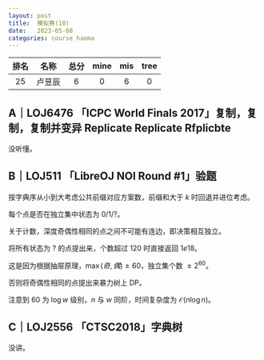 ```yaml
---
layout: post
title:  模拟赛(10)
date:   2023-05-08
categories: course haoma
---
```


|排名|名称|总分|mine|mis|tree|
|:-:|:-:|:-:|:-:|:-:|:-:|
|25|卢昱辰|6|0|6|0|

## A｜LOJ6476 「ICPC World Finals 2017」复制，复制，复制并变异 Replicate Replicate Rfplicbte

没听懂。

## B｜LOJ511 「LibreOJ NOI Round #1」验题

按字典序从小到大考虑公共前缀对应方案数，前缀和大于 $k$ 时回退并进位考虑。

每个点是否在独立集中状态为 $0 / 1 / ?$。

关于计数，深度奇偶性相同的点之间不可能有连边，即决策相互独立。

将所有状态为 $?$ 的点提出来，个数超过 $120$ 时直接返回 $1e18$。

这是因为根据抽屉原理，$\max(奇, 偶) \ge 60$，独立集个数 $\ge 2^{60}$。

否则将奇偶性相同的点提出来暴力树上 DP。

注意到 $60$ 为 $\log w$ 级别，$n$ 与 $w$ 同阶，时间复杂度为 $\mathcal O(n \log n)$。

## C｜LOJ2556 「CTSC2018」字典树

没讲。